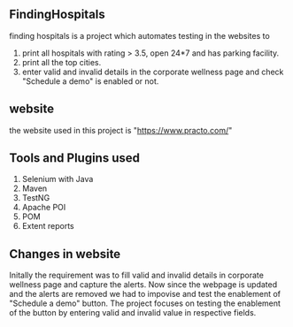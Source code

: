 ## FindingHospitals
finding hospitals is a project which automates testing in the websites to
1. print all hospitals with rating > 3.5, open 24*7 and has parking facility.
2. print all the top cities.
3. enter valid and invalid details in the corporate wellness page and check "Schedule a demo" is enabled or not.

## website
the website used in this project is
    "https://www.practo.com/"

## Tools and Plugins used
1. Selenium with Java
2. Maven
3. TestNG
4. Apache POI
5. POM
6. Extent reports

## Changes in website
Initally the requirement was to fill valid and invalid details in corporate wellness page and capture the alerts.
Now since the webpage is updated and the alerts are removed we had to impovise and test the enablement of "Schedule a demo" button.
The project focuses on testing the enablement of the button by entering valid and invalid value in respective fields.

